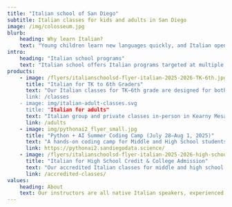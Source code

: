 ```yaml
---
title: "Italian school of San Diego"
subtitle: Italian classes for kids and adults in San Diego
image: /img/colosseum.jpg
blurb:
    heading: Why learn Italian?
    text: "Young children learn new languages quickly, and Italian opens the door to a rich world of art, history, literature, and cuisine. Studying Italian from an early age can lead to school credit through Advanced Placement or college programs. For adults, learning Italian means connecting more deeply with locals while traveling, enjoying Italian films, and reading classic literature in the original language."
intro:
    heading: "Italian school programs"
    text: "Italian school offers Italian programs targeted at multiple audiences, our teachers are all Italian mother-tongue and our classes are 5 to 8 students:"
products:
    - image: /flyers/italianschoolsd-flyer-italian-2025-2026-TK-6th.jpg
      title: "Italian for TK to 6th Graders"
      text: "Our Italian classes for TK–6th grade are designed for both heritage speakers and beginners. Heritage classes (in Italian) deepen language skills and cover topics from Italian schools, including reading, writing, comprehension, and conversation, plus history and geography for older students. Italian as a Foreign Language (IFL) classes (in English) use a conversation-first approach and engaging activities to introduce Italian to new learners. Classes are grouped by age, meet weekly in-person, and are taught by native Italian instructors. Morning and afternoon options are available, including a program for homeschoolers.
      link: /classes
    - image: img/italian-adult-classes.svg
      title: "Italian for adults"
      text: "Italian group and private classes in-person in Kearny Mesa and online for all levels of proficiency, we also organize custom classes for groups or businesses. We focus on a conversation-first approach with highly interactive classes, highlight cultural aspects of life and tourism in Italy, and include insights into the history and geography of Italy."
      link: /adults
    - image: img/pythonai2_flyer_small.jpg
      title: "Python + AI Summer Coding Camp (July 28–Aug 1, 2025)"
      text: "A hands-on coding camp for Middle and High School students—no experience needed! Learn Python and AI, build a text-based game, and have fun. Morning and afternoon sessions in Kearny Mesa. Led by Dr. Andrea Zonca (UCSD)"
      link: https://pythonai2.sandiegodata.science/
    - image: /flyers/italianschoolsd-flyer-italian-2025-2026-high-school.jpg
      title: "Italian for High School Credit & College Admission"
      text: "Our accredited Italian classes for middle and high school students fulfill the foreign language requirement for high school graduation in San Diego Unified and San Dieguito districts, and are recognized for college admission. Classes are taught by native instructors, available online or in-person, and cover 8 levels from beginner to fluent. Each level is one semester, with 2 hours of class and 2 hours of homework per week. Grades are included on high school transcripts. Early start is recommended for maximum credit. See our accredited classes page for details and enrollment."
      link: /accredited-classes/
values:
    heading: About
    text: Our instructors are all native Italian speakers, experienced and passionate about sharing their language and culture with students of all ages. Led by Director and CEO Maura D'Andrea, who founded the Italian School of San Diego in 2021, our team is dedicated to providing an authentic and engaging learning experience.
---
```


